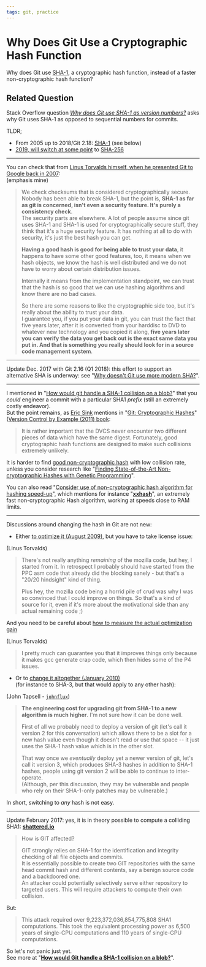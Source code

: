 ```yaml
---
tags: git, practice
---
```


# Why Does Git Use a Cryptographic Hash Function

Why does Git use [SHA-1](http://en.wikipedia.org/wiki/SHA-1), a cryptographic hash function, instead of a faster non-cryptographic hash function?

## Related Question

Stack Overflow question _[Why does Git use SHA-1 as version numbers?](https://stackoverflow.com/questions/11233591)_ asks why Git uses SHA-1 as opposed to sequential numbers for commits.

TLDR; 

- From 2005 up to 2018/Git 2.18: [SHA-1](https://en.wikipedia.org/wiki/SHA-1) (see below) 
- [2019, will switch at some point](https://stackoverflow.com/a/47838703/6309) to [SHA-256](https://en.wikipedia.org/wiki/SHA-2)

---

You can check that from [Linus Torvalds himself, when he presented Git to Google back in 2007](http://www.youtube.com/watch?v=4XpnKHJAok8&t=56m16s):  
(emphasis mine)

> We check checksums that is considered cryptographically secure. Nobody has been able to break SHA-1, but the point is, **SHA-1 as far as git is concerned, isn't even a security feature. It's purely a consistency check**.  
> The security parts are elsewhere. A lot of people assume since git uses SHA-1 and SHA-1 is used for cryptographically secure stuff, they think that it's a huge security feature. It has nothing at all to do with security, it's just the best hash you can get. 
> 
> **Having a good hash is good for being able to trust your data**, it happens to have some other good features, too, it means when we hash objects, we know the hash is well distributed and we do not have to worry about certain distribution issues. 
> 
> Internally it means from the implementation standpoint, we can trust that the hash is so good that we can use hashing algorithms and know there are no bad cases. 
> 
> So there are some reasons to like the cryptographic side too, but it's really about the ability to trust your data.  
> I guarantee you, if you put your data in git, you can trust the fact that five years later, after it is converted from your harddisc to DVD to whatever new technology and you copied it along, **five years later you can verify the data you get back out is the exact same data you put in. And that is something you really should look for in a source code management system**. 

---

Update Dec. 2017 with Git 2.16 (Q1 2018): this effort to support an alternative SHA is underway: see "[Why doesn't Git use more modern SHA?](https://stackoverflow.com/a/47838703/6309)".

---

I mentioned in "[How would git handle a SHA-1 collision on a blob?](https://stackoverflow.com/a/9392525/6309)" that you _could_ engineer a commit with a particular SHA1 _prefix_ (still an extremely costly endeavor).  
But the point remains, as [Eric Sink](http://ericsink.com/) mentions in "[Git: Cryptographic Hashes](http://ericsink.com/vcbe/html/cryptographic_hashes.html)" ([Version Control by Example (2011) book](http://ericsink.com/vcbe/html/index.html):

> It is rather important that the DVCS never encounter two different pieces of data which have the same digest. Fortunately, good cryptographic hash functions are designed to make such collisions extremely unlikely.

It is harder to find [good non-cryptographic hash](http://en.wikipedia.org/wiki/List_of_hash_functions) with low collision rate, unless you consider research like "[Finding State-of-the-Art Non-cryptographic Hashes with Genetic Programming](http://e-archivo.uc3m.es/bitstream/handle/10016/3987/finding_LNCS_2006_ps.pdf?sequence=1)".

You can also read "[Consider use of non-cryptographic hash algorithm for hashing speed-up](https://github.com/markfasheh/duperemove/issues/24)", which mentions for instance "[**xxhash**](https://code.google.com/p/xxhash/)", an extremely fast non-cryptographic Hash algorithm, working at speeds close to RAM limits.

---

Discussions around changing the hash in Git are not new:

-  Either [to optimize it (August 2009)](http://www.mail-archive.com/bug-coreutils@gnu.org/msg17297.html), but you have to take license issue:

(Linus Torvalds)

> There's not really anything _remaining_ of the mozilla code, but hey, I started from it. In retrospect I probably should have started from the PPC asm code that already did the blocking sanely - but that's a "20/20 hindsight" kind of thing.
> 
> Plus hey, the mozilla code being a horrid pile of crud was why I was so convinced that I could improve on things. So that's a kind of source for it, even if it's more about the motivational side than any actual remaining code ;)

And you need to be careful about [how to measure the actual optimization gain](http://www.mail-archive.com/bug-coreutils@gnu.org/msg17305.html)

(Linus Torvalds)

> I pretty much can guarantee you that it improves things only because it makes gcc generate crap code, which then hides some of the P4 issues.

- Or to [change it altogether (January 2010)](http://lwn.net/Articles/370907/)  
    (for instance to SHA-3, but that would apply to any other hash):

(John Tapsell - [`johnflux`](https://github.com/johnflux))

> **The engineering cost for upgrading git from SHA-1 to a new algorithm is much higher**. I'm not sure how it can be done well. 
> 
> First of all we probably need to deploy a version of git (let's call it version 2 for this conversation) which allows there to be a slot for a new hash value even though it doesn't read or use that space -- it just uses the SHA-1 hash value which is in the other slot. 
> 
> That way once we _eventually_ deploy yet a newer version of git, let's call it version 3, which produces SHA-3 hashes in addition to SHA-1 hashes, people using git version 2 will be able to continue to inter-operate.  
> (Although, per this discussion, they may be vulnerable and people who rely on their SHA-1-only patches may be vulnerable.)

In short, switching to _any_ hash is not easy.

---

Update February 2017: yes, it is in theory possible to compute a colliding SHA1: [**shattered.io**](https://shattered.io/)

> How is GIT affected?
> 
> GIT strongly relies on SHA-1 for the identification and integrity checking of all file objects and commits.  
> It is essentially possible to create two GIT repositories with the same head commit hash and different contents, say a benign source code and a backdoored one.  
> An attacker could potentially selectively serve either repository to targeted users. This will require attackers to compute their own collision. 

But:

> This attack required over 9,223,372,036,854,775,808 SHA1 computations. This took the equivalent processing power as 6,500 years of single-CPU computations and 110 years of single-GPU computations. 

So let's not panic just yet.  
See more at "[**How would Git handle a SHA-1 collision on a blob?**](https://stackoverflow.com/a/42450327/6309)".